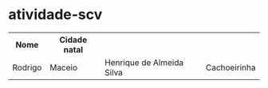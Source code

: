 # atividade-scv

<table>
  <tr>
    <th>Nome</th>
    <th>Cidade natal</th>
  </tr>
  <tr>
    <td>Rodrigo</td>
    <td>Maceio</td>
    <td>Henrique de Almeida Silva</td>
    <td>Cachoeirinha</td>
  </tr>
</table>
